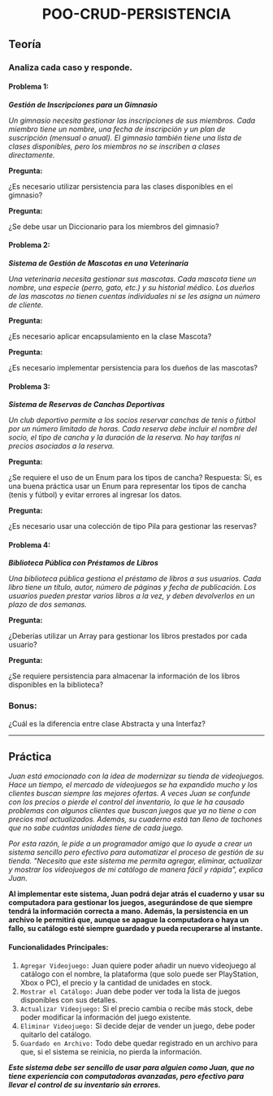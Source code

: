 <h1 align="center">POO-CRUD-PERSISTENCIA</h1>

## Teoría

### Analiza cada caso y responde.

#### Problema 1:

**_Gestión de Inscripciones para un Gimnasio_**

_Un gimnasio necesita gestionar las inscripciones de sus miembros. Cada miembro tiene un nombre, una fecha de inscripción y un plan de suscripción (mensual o anual). El gimnasio también tiene una lista de clases disponibles, pero los miembros no se inscriben a clases directamente._

**Pregunta:**

¿Es necesario utilizar persistencia para las clases disponibles en el gimnasio?

**Pregunta:**

¿Se debe usar un Diccionario para los miembros del gimnasio?

#### Problema 2:

**_Sistema de Gestión de Mascotas en una Veterinaria_**

_Una veterinaria necesita gestionar sus mascotas. Cada mascota tiene un nombre, una especie (perro, gato, etc.) y su historial médico. Los dueños de las mascotas no tienen cuentas individuales ni se les asigna un número de cliente._

**Pregunta:**

¿Es necesario aplicar encapsulamiento en la clase Mascota?

**Pregunta:**

¿Es necesario implementar persistencia para los dueños de las mascotas?

#### Problema 3:

**_Sistema de Reservas de Canchas Deportivas_**

_Un club deportivo permite a los socios reservar canchas de tenis o fútbol por un número limitado de horas. Cada reserva debe incluir el nombre del socio, el tipo de cancha y la duración de la reserva. No hay tarifas ni precios asociados a la reserva._

**Pregunta:**

¿Se requiere el uso de un Enum para los tipos de cancha?
Respuesta:
Sí, es una buena práctica usar un Enum para representar los tipos de cancha (tenis y fútbol) y evitar errores al ingresar los datos.

**Pregunta:**

¿Es necesario usar una colección de tipo Pila para gestionar las reservas?

#### Problema 4:

**_Biblioteca Pública con Préstamos de Libros_**

_Una biblioteca pública gestiona el préstamo de libros a sus usuarios. Cada libro tiene un título, autor, número de páginas y fecha de publicación. Los usuarios pueden prestar varios libros a la vez, y deben devolverlos en un plazo de dos semanas._

**Pregunta:**

¿Deberías utilizar un Array para gestionar los libros prestados por cada usuario?

**Pregunta:**

¿Se requiere persistencia para almacenar la información de los libros disponibles en la biblioteca?

### Bonus:

¿Cuál es la diferencia entre clase Abstracta y una Interfaz?

---

## Práctica

_Juan está emocionado con la idea de modernizar su tienda de videojuegos. Hace un tiempo, el mercado de videojuegos se ha expandido mucho y los clientes buscan siempre las mejores ofertas. A veces Juan se confunde con los precios o pierde el control del inventario, lo que le ha causado problemas con algunos clientes que buscan juegos que ya no tiene o con precios mal actualizados. Además, su cuaderno está tan lleno de tachones que no sabe cuántas unidades tiene de cada juego._

_Por esta razón, le pide a un programador amigo que lo ayude a crear un sistema sencillo pero efectivo para automatizar el proceso de gestión de su tienda. "Necesito que este sistema me permita agregar, eliminar, actualizar y mostrar los videojuegos de mi catálogo de manera fácil y rápida", explica Juan._

**Al implementar este sistema, Juan podrá dejar atrás el cuaderno y usar su computadora para gestionar los juegos, asegurándose de que siempre tendrá la información correcta a mano. Además, la persistencia en un archivo le permitirá que, aunque se apague la computadora o haya un fallo, su catálogo esté siempre guardado y pueda recuperarse al instante.**

#### Funcionalidades Principales:

1. `Agregar Videojuego:` Juan quiere poder añadir un nuevo videojuego al catálogo con el nombre, la plataforma (que solo puede ser PlayStation, Xbox o PC), el precio y la cantidad de unidades en stock.
2. `Mostrar el Catálogo:` Juan debe poder ver toda la lista de juegos disponibles con sus detalles.
3. `Actualizar Videojuego:` Si el precio cambia o recibe más stock, debe poder modificar la información del juego existente.
4. `Eliminar Videojuego:` Si decide dejar de vender un juego, debe poder quitarlo del catálogo.
5. `Guardado en Archivo:` Todo debe quedar registrado en un archivo para que, si el sistema se reinicia, no pierda la información.

**_Este sistema debe ser sencillo de usar para alguien como Juan, que no tiene experiencia con computadoras avanzadas, pero efectivo para llevar el control de su inventario sin errores._**
